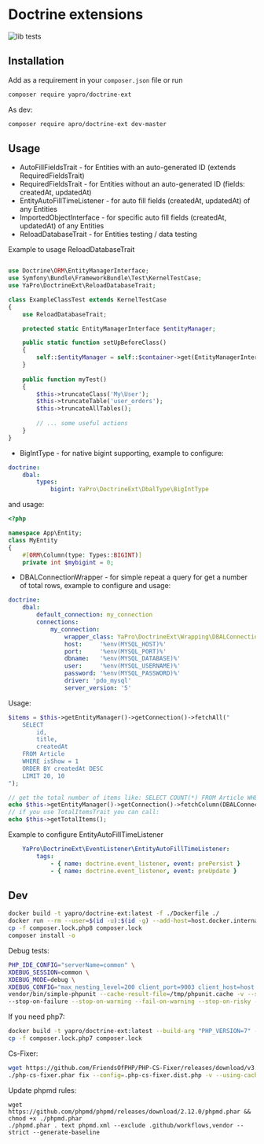 # Doctrine extensions

![lib tests](https://github.com/yapro/doctrine-ext/actions/workflows/main.yml/badge.svg)

## Installation

Add as a requirement in your `composer.json` file or run
```sh
composer require yapro/doctrine-ext
```

As dev:
```sh
composer require apro/doctrine-ext dev-master
```

## Usage

* AutoFillFieldsTrait - for Entities with an auto-generated ID (extends RequiredFieldsTrait)
* RequiredFieldsTrait - for Entities without an auto-generated ID (fields: createdAt, updatedAt)
* EntityAutoFillTimeListener - for auto fill fields (createdAt, updatedAt) of any Entities
* ImportedObjectInterface - for specific auto fill fields (createdAt, updatedAt) of any Entities
* ReloadDatabaseTrait - for Entities testing / data testing

Example to usage ReloadDatabaseTrait
```php

use Doctrine\ORM\EntityManagerInterface;
use Symfony\Bundle\FrameworkBundle\Test\KernelTestCase;
use YaPro\DoctrineExt\ReloadDatabaseTrait;

class ExampleClassTest extends KernelTestCase
{
    use ReloadDatabaseTrait;

    protected static EntityManagerInterface $entityManager;

    public static function setUpBeforeClass()
    {
        self::$entityManager = self::$container->get(EntityManagerInterface::class);
    }
    
    public function myTest()
    {
        $this->truncateClass('My\User');
        $this->truncateTable('user_orders');
        $this->truncateAllTables();
        
        // ... some useful actions
    }
}
```
* BigIntType - for native bigint supporting, example to configure:
```yaml
doctrine:
    dbal:
        types:
            bigint: YaPro\DoctrineExt\DbalType\BigIntType
```
and usage:
```php
<?php

namespace App\Entity;
class MyEntity
{
    #[ORM\Column(type: Types::BIGINT)]
    private int $mybigint = 0;
```

* DBALConnectionWrapper - for simple repeat a query for get a number of total rows, example to configure and usage:
```yaml
doctrine:
    dbal:
        default_connection: my_connection
        connections:
            my_connection:
                wrapper_class: YaPro\DoctrineExt\Wrapping\DBALConnectionWrapper
                host:     '%env(MYSQL_HOST)%'
                port:     '%env(MYSQL_PORT)%'
                dbname:   '%env(MYSQL_DATABASE)%'
                user:     '%env(MYSQL_USERNAME)%'
                password: '%env(MYSQL_PASSWORD)%'
                driver: 'pdo_mysql'
                server_version: '5'
```
Usage:
```php
$items = $this->getEntityManager()->getConnection()->fetchAll("
    SELECT 
        id,
        title,
        createdAt
    FROM Article
    WHERE isShow = 1
    ORDER BY createdAt DESC
    LIMIT 20, 10
");

// get the total number of items like: SELECT COUNT(*) FROM Article WHERE isShow = 1
echo $this->getEntityManager()->getConnection()->fetchColumn(DBALConnectionWrapper::SELECT_FOUND_ROWS);
// if you use TotalItemsTrait you can call:
echo $this->getTotalItems();
```

Example to configure EntityAutoFillTimeListener
```yaml
    YaPro\DoctrineExt\EventListener\EntityAutoFillTimeListener:
        tags:
            - { name: doctrine.event_listener, event: prePersist }
            - { name: doctrine.event_listener, event: preUpdate }
```

Dev
------------
```sh
docker build -t yapro/doctrine-ext:latest -f ./Dockerfile ./
docker run --rm --user=$(id -u):$(id -g) --add-host=host.docker.internal:host-gateway -it --rm -v $(pwd):/app -w /app yapro/doctrine-ext:latest bash
cp -f composer.lock.php8 composer.lock
composer install -o
```
Debug tests:
```sh
PHP_IDE_CONFIG="serverName=common" \
XDEBUG_SESSION=common \
XDEBUG_MODE=debug \
XDEBUG_CONFIG="max_nesting_level=200 client_port=9003 client_host=host.docker.internal" \
vendor/bin/simple-phpunit --cache-result-file=/tmp/phpunit.cache -v --stderr --stop-on-incomplete --stop-on-defect \
--stop-on-failure --stop-on-warning --fail-on-warning --stop-on-risky --fail-on-risky
```
If you need php7:
```sh
docker build -t yapro/doctrine-ext:latest --build-arg "PHP_VERSION=7" -f ./Dockerfile ./
cp -f composer.lock.php7 composer.lock
````

Cs-Fixer:
```sh
wget https://github.com/FriendsOfPHP/PHP-CS-Fixer/releases/download/v3.8.0/php-cs-fixer.phar && chmod +x ./php-cs-fixer.phar
./php-cs-fixer.phar fix --config=.php-cs-fixer.dist.php -v --using-cache=no --allow-risky=yes
```

Update phpmd rules:
```shell
wget https://github.com/phpmd/phpmd/releases/download/2.12.0/phpmd.phar && chmod +x ./phpmd.phar
./phpmd.phar . text phpmd.xml --exclude .github/workflows,vendor --strict --generate-baseline
```
